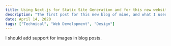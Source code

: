 ```yaml
---
title: Using Next.js for Static Site Generation and for this new website
description: "The first post for this new blog of mine, and what I used to actually make the site."
date: April 14, 2020
tags: ["Technical", "Web Development", "Design"]
---
```


I should add support for images in blog posts.
